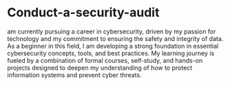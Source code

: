 # Conduct-a-security-audit
am currently pursuing a career in cybersecurity, driven by my passion for technology and my commitment to ensuring the safety and integrity of data. As a beginner in this field, I am developing a strong foundation in essential cybersecurity concepts, tools, and best practices. My learning journey is fueled by a combination of formal courses, self-study, and hands-on projects designed to deepen my understanding of how to protect information systems and prevent cyber threats.
